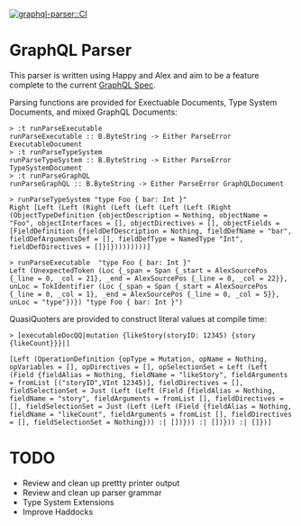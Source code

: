 [![graphql-parser::CI](https://github.com/solomon-b/graphql-parser/actions/workflows/haskell.yml/badge.svg)](https://github.com/solomon-b/graphql-parser/actions/workflows/haskell.yml)

# GraphQL Parser

This parser is written using Happy and Alex and aim to be a feature
complete to the current [GraphQL Spec](https://spec.graphql.org/).

Parsing functions are provided for Exectuable Documents, Type System Documents, and mixed GraphQL Documents:
```
> :t runParseExecutable 
runParseExecutable :: B.ByteString -> Either ParseError ExecutableDocument
> :t runParseTypeSystem 
runParseTypeSystem :: B.ByteString -> Either ParseError TypeSystemDocument
> :t runParseGraphQL 
runParseGraphQL :: B.ByteString -> Either ParseError GraphQLDocument
```

```
> runParseTypeSystem "type Foo { bar: Int }"
Right [Left (Left (Right (Left (Left (Left (Left (Right (ObjectTypeDefinition {objectDescription = Nothing, objectName = "Foo", objectInterfaces = [], objectDirectives = [], objectFields = [FieldDefinition {fieldDefDescription = Nothing, fieldDefName = "bar", fieldDefArgumentsDef = [], fieldDefType = NamedType "Int", fieldDefDirectives = []}]}))))))))]

> runParseExecutable  "type Foo { bar: Int }"
Left (UnexpectedToken (Loc {_span = Span {_start = AlexSourcePos {_line = 0, _col = 21}, _end = AlexSourcePos {_line = 0, _col = 22}}, unLoc = TokIdentifier (Loc {_span = Span {_start = AlexSourcePos {_line = 0, _col = 1}, _end = AlexSourcePos {_line = 0, _col = 5}}, unLoc = "type"})}) "type Foo { bar: Int }")
```

QuasiQuoters are provided to construct literal values at compile time:
```
> [executableDocQQ|mutation {likeStory(storyID: 12345) {story {likeCount}}}|]

[Left (OperationDefinition {opType = Mutation, opName = Nothing, opVariables = [], opDirectives = [], opSelectionSet = Left (Left (Field {fieldAlias = Nothing, fieldName = "likeStory", fieldArguments = fromList [("storyID",VInt 12345)], fieldDirectives = [], fieldSelectionSet = Just (Left (Left (Field {fieldAlias = Nothing, fieldName = "story", fieldArguments = fromList [], fieldDirectives = [], fieldSelectionSet = Just (Left (Left (Field {fieldAlias = Nothing, fieldName = "likeCount", fieldArguments = fromList [], fieldDirectives = [], fieldSelectionSet = Nothing})) :| [])})) :| [])})) :| []})]
```

# TODO

- Review and clean up prettty printer output
- Review and clean up parser grammar
- Type System Extensions
- Improve Haddocks
